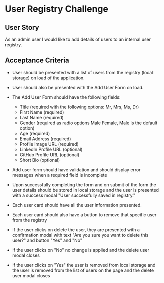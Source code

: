 # User Registry Challenge

## User Story

As an admin user I would like to add details of users to an internal user registry.

## Acceptance Criteria

- User should be presented with a list of users from the registry (local storage) on load of the application.

- User should also be presented with the Add User Form on load.

- The Add User Form should have the following fields:

  - Title (required with the following options: Mr, Mrs, Ms, Dr)
  - First Name (required)
  - Last Name (required)
  - Gender (required as radio options Male Female, Male is the default option)
  - Age (required)
  - Email Address (required)
  - Profile Image URL (required)
  - LinkedIn Profile URL (optional)
  - GitHub Profile URL (optional)
  - Short Bio (optional)

- Add user form should have validation and should display error messages when a required field is incomplete

- Upon successfully completing the form and on submit of the form the user details should be stored in local storage and the user is presented with a success modal "User successfully saved in registry."

- Each user card should have all the user information presented.

- Each user card should also have a button to remove that specific user from the registry

- If the user clicks on delete the user, they are presented with a confirmation modal with text "Are you sure you want to delete this user?" and button "Yes" and "No"

- If the user clicks on "No" no change is applied and the delete user modal closes

- If the user clicks on "Yes" the user is removed from local storage and the user is removed from the list of users on the page and the delete user modal closes
